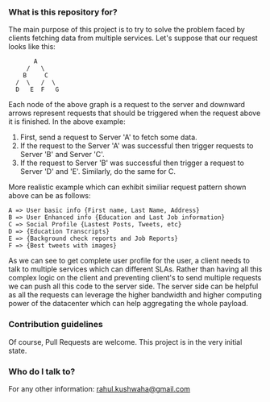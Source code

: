 ### What is this repository for? ###

The main purpose of this project is to try to solve the problem faced by clients fetching data from multiple services. 
Let's suppose that our request looks like this:
```
       A
     /   \
    B     C
  /  \   /  \
  D   E  F   G
  ```
Each node of the above graph is a request to the server and downward arrows represent requests that should be triggered
when the request above it is finished.
In the above example:
1. First, send a request to Server 'A' to fetch some data.
2. If the request to the Server 'A' was successful then trigger requests to Server 'B' and Server 'C'.
3. If the request to Server 'B' was successful then trigger a request to Server 'D' and 'E'. Similarly, do the same for C.

More realistic example which can exhibit similiar request pattern shown above can be as follows:
```
A => User basic info {First name, Last Name, Address}
B => User Enhanced info {Education and Last Job information}
C => Social Profile {Lastest Posts, Tweets, etc}
D => {Education Transcripts}
E => {Background check reports and Job Reports}
F => {Best tweets with images}
```

As we can see to get complete user profile for the user, a client needs to talk to multiple services which can different SLAs.
Rather than having all this complex logic on the client and preventing client's to send multiple requests we can push all this code
to the server side. The server side can be helpful as all the requests can leverage the higher bandwidth and higher computing power
of the datacenter which can help aggregating the whole payload.

### Contribution guidelines ###

Of course, Pull Requests are welcome.
This project is in the very initial state.

### Who do I talk to? ###

For any other information: 
rahul.kushwaha@gmail.com
